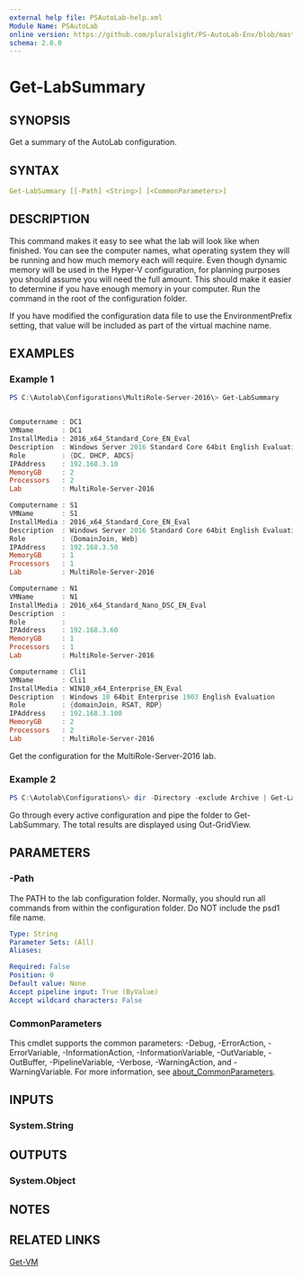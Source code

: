 ```yaml
---
external help file: PSAutoLab-help.xml
Module Name: PSAutoLab
online version: https://github.com/pluralsight/PS-AutoLab-Env/blob/master/docs/Get-LabSummary.md
schema: 2.0.0
---
```


# Get-LabSummary

## SYNOPSIS

Get a summary of the AutoLab configuration.

## SYNTAX

```yaml
Get-LabSummary [[-Path] <String>] [<CommonParameters>]
```

## DESCRIPTION

This command makes it easy to see what the lab will look like when finished. You can see the computer names, what operating system they will be running and how much memory each will require. Even though dynamic memory will be used in the Hyper-V configuration, for planning purposes you should assume you will need the full amount. This should make it easier to determine if you have enough memory in your computer. Run the command in the root of the configuration folder.

If you have modified the configuration data file to use the EnvironmentPrefix setting, that value will be included as part of the virtual machine name.

## EXAMPLES

### Example 1

```powershell
PS C:\Autolab\Configurations\MultiRole-Server-2016\> Get-LabSummary


Computername : DC1
VMName       : DC1
InstallMedia : 2016_x64_Standard_Core_EN_Eval
Description  : Windows Server 2016 Standard Core 64bit English Evaluation
Role         : {DC, DHCP, ADCS}
IPAddress    : 192.168.3.10
MemoryGB     : 2
Processors   : 2
Lab          : MultiRole-Server-2016

Computername : S1
VMName       : S1
InstallMedia : 2016_x64_Standard_Core_EN_Eval
Description  : Windows Server 2016 Standard Core 64bit English Evaluation
Role         : {DomainJoin, Web}
IPAddress    : 192.168.3.50
MemoryGB     : 1
Processors   : 1
Lab          : MultiRole-Server-2016

Computername : N1
VMName       : N1
InstallMedia : 2016_x64_Standard_Nano_DSC_EN_Eval
Description  :
Role         :
IPAddress    : 192.168.3.60
MemoryGB     : 1
Processors   : 1
Lab          : MultiRole-Server-2016

Computername : Cli1
VMName       : Cli1
InstallMedia : WIN10_x64_Enterprise_EN_Eval
Description  : Windows 10 64bit Enterprise 1903 English Evaluation
Role         : {domainJoin, RSAT, RDP}
IPAddress    : 192.168.3.100
MemoryGB     : 2
Processors   : 2
Lab          : MultiRole-Server-2016
```

Get the configuration for the MultiRole-Server-2016 lab.

### Example 2

```powershell
PS C:\Autolab\Configurations\> dir -Directory -exclude Archive | Get-LabSummary | Out-GridView
```

Go through every active configuration and pipe the folder to Get-LabSummary.
The total results are displayed using Out-GridView.

## PARAMETERS

### -Path

The PATH to the lab configuration folder. Normally, you should run all commands from within the configuration folder. Do NOT include the psd1 file name.

```yaml
Type: String
Parameter Sets: (All)
Aliases:

Required: False
Position: 0
Default value: None
Accept pipeline input: True (ByValue)
Accept wildcard characters: False
```

### CommonParameters

This cmdlet supports the common parameters: -Debug, -ErrorAction, -ErrorVariable, -InformationAction, -InformationVariable, -OutVariable, -OutBuffer, -PipelineVariable, -Verbose, -WarningAction, and -WarningVariable. For more information, see [about_CommonParameters](http://go.microsoft.com/fwlink/?LinkID=113216).

## INPUTS

### System.String

## OUTPUTS

### System.Object

## NOTES

## RELATED LINKS

[Get-VM]()
